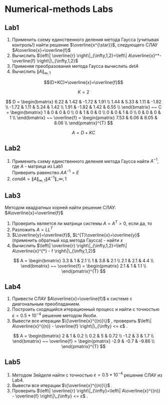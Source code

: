 # Numerical-methods Labs

## Lab1

1) Применить схему единственного деления метода Гаусса (учитывая контроль!) найти решение $\overline{x^{\star}}$, следующего СЛАУ $A\overline{x}=\overline{f}$
2) Вычислить $\left\| \overline{r} \right\|_{\infty,1,2}=\left\| A\overline{x}^*-\overline{f} \right\|\_{\infty,1,2}$
3) Применяя преобразования метода Гаусса вычислить $detA$
4) Вычислить $\left\| A \right\|_{\infty,1}$

$$(D+KC)*\overline{x}=\overline{f}$$

$$
K=2
$$

$$
D = \begin{bmatrix}
6.22 & 1.42 & -1.72 & 1.91 \\
1.44 & 5.33 & 1.11 & -1.82 \\
-1.72 & 1.11 & 5.24 & 1.42 \\
1.91 & -1.82 & 1.42 & 6.55 \\
\end{bmatrix}
~~
С = \begin{bmatrix}
1 & 0 & 0 & 0 \\
0 & 1 & 0 & 0 \\
0 & 0 & 1 & 0 \\
0 & 0 & 0 & 1 \\
\end{bmatrix}
~~
\overline{f} = \begin{pmatrix}
7.53 & 6.06 & 8.05 & 8.06 \\
\end{pmatrix}^{T}
$$

$$
A = D+KC
$$

## Lab2

1) Применить схему единственного деления метода Гаусса найти $A^{-1}$, где $A$ - матрица из Lab1  
Приверить равенство $AA^{-1}=E$
2) $condA = \left\| A \right\|_{\infty,1}\left\| A^{-1} \right\|\_{\infty,1}$

## Lab3 

Методом квадратных корней найти решение СЛАУ: $A\overline{x}=\overline{f}$

1) Проверить является ли матрици системы $A=A^{T}>0$, если да, то
2) Разложить $A=LL^{T}$
3) $L\overline{y}=\overline{f}$, $L^{T}\overline{x}=\overline{y}$ (применить обратный ход метода Гаусса) - найти $x$
4) Вычислить $\left\| \overline{r} \right\|_{\infty,1,2}=\left\| A\overline{x}^{*} - f \right\|\_{\infty,1,2}$

$$
A = \begin{bmatrix}
3.3 & 1 & 2.1 \\
1 & 3.8 & 2.1 \\
2.1 & 2.1 & 4.4 \\
\end{bmatrix}
~~
\overline{f} = \begin{pmatrix}
2.1 & 1 & 1.1 \\
\end{pmatrix}^{T}
$$

## Lab4 

1) Привести СЛАУ $A\overline{x}=\overline{f}$ к системе с диагональным преобладанием.   
2) Построить сходящийся итерационный процесс и найти с точностью $ε = 0.5 * 10^{-4}$ решение методом Якоби.  
3) Вывести все итерации  $\{\overline{x}^{(n)}\}$ , проверить  $\left\| A\overline{x}^{(n)} - \overline{f} \right\|\_{\infty} <= ε$ .

$$
A = \begin{bmatrix}
2 & 1 & 0.2 \\
0.2 & 5 & 0.72 \\
-1.2 & 3 & 1.7 \\
\end{bmatrix}
~~
\overline{f} = \begin{pmatrix}
-2.9 & -0.7 & -9.86 \\
\end{pmatrix}^{T}
$$

## Lab5 

1) Методом Зейделя найти с точностью $ε = 0.5 * 10^{-4}$  решение СЛАУ из Lab4.   
2) Вывести все итерации  $\{\overline{x}^{(n)}\}$ .  
3) Проверить $\left\| \overline{r} \right\|_{\infty}=\left\| A\overline{x}^{(n)} - \overline{f} \right\|\_{\infty} <= ε$ . 

